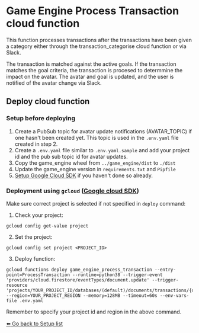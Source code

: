 # Game Engine Process Transaction cloud function
This function processes transactions after the transactions have been given a category either through the transaction_categorise cloud function or via Slack. 

The transaction is matched against the active goals. If the transaction matches the goal criteria, the transaction is procesed to determmine the impact on the avatar. The avatar and goal is updated, and the user is notified of the avatar change via Slack.

## Deploy cloud function

### Setup before deploying
1. Create a PubSub topic for avatar update notifications (AVATAR_TOPIC) if one hasn't been created yet. This topic is used in the `.env.yaml` file created in step 2.
2. Create a `.env.yaml` file similar to `.env.yaml.sample` and add your project id and the pub sub topic id for avatar updates.
3. Copy the game_engine wheel from `../game_engine/dist` to `./dist`
4. Update the game_engine version in `requirements.txt` and `Pipfile`
5. [Setup Google Cloud SDK](https://cloud.google.com/sdk/docs/install) if you haven't done so already.


### Deployment using `gcloud` ([Google cloud SDK](https://cloud.google.com/sdk/docs/install))
Make sure correct project is selected if not specified in `deploy` command:

1. Check your project:
  ```
  gcloud config get-value project
  ```

2. Set the project:
  ```
  gcloud config set project <PROJECT_ID>
  ```

3. Deploy function:
  ```
  gcloud functions deploy game_engine_process_transaction --entry-point=ProcessTransaction --runtime=python38 --trigger-event 'providers/cloud.firestore/eventTypes/document.update' --trigger-resource 'projects/YOUR_PROJECT_ID/databases/(default)/documents/transactions/{docId}' --region=YOUR_PROJECT_REGION --memory=128MB --timeout=60s --env-vars-file .env.yaml
  ```
Remember to specify your project id and region in the above command.


[:arrow_left: Go back to Setup list](/README.md#setup)